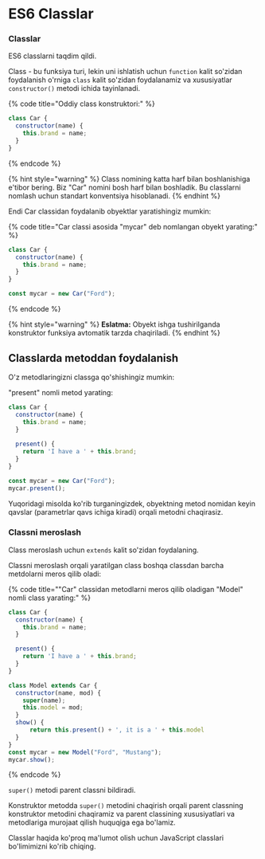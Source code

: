 # ES6 Classlar

### Classlar

ES6 classlarni taqdim qildi.

Class - bu funksiya turi, lekin uni ishlatish uchun `function` kalit so'zidan foydalanish o'rniga `class` kalit so'zidan foydalanamiz va xususiyatlar `constructor()` metodi ichida tayinlanadi.

{% code title="Oddiy class konstruktori:" %}
```jsx
class Car {
  constructor(name) {
    this.brand = name;
  }
}
```
{% endcode %}

{% hint style="warning" %}
Class nomining katta harf bilan boshlanishiga e'tibor bering. Biz "Car" nomini bosh harf bilan boshladik. Bu classlarni nomlash uchun standart konventsiya hisoblanadi.
{% endhint %}

Endi Car classidan foydalanib obyektlar yaratishingiz mumkin:

{% code title="Car classi asosida "mycar" deb nomlangan obyekt yarating:" %}
```jsx
class Car {
  constructor(name) {
    this.brand = name;
  }
}

const mycar = new Car("Ford");
```
{% endcode %}

{% hint style="warning" %}
**Eslatma:** Obyekt ishga tushirilganda konstruktor funksiya avtomatik tarzda chaqiriladi.
{% endhint %}

## Classlarda metoddan foydalanish

O'z metodlaringizni classga qo'shishingiz mumkin:

"present" nomli metod yarating:

```jsx
class Car {
  constructor(name) {
    this.brand = name;
  }
  
  present() {
    return 'I have a ' + this.brand;
  }
}

const mycar = new Car("Ford");
mycar.present();
```

Yuqoridagi misolda ko'rib turganingizdek, obyektning metod nomidan keyin qavslar (parametrlar qavs ichiga kiradi) orqali metodni chaqirasiz.

### Classni meroslash

Class meroslash uchun `extends` kalit so'zidan foydalaning.

Classni meroslash orqali yaratilgan class boshqa classdan barcha metdolarni meros qilib oladi:

{% code title=""Car" classidan metodlarni meros qilib oladigan "Model" nomli class yarating:" %}
```jsx
class Car {
  constructor(name) {
    this.brand = name;
  }

  present() {
    return 'I have a ' + this.brand;
  }
}

class Model extends Car {
  constructor(name, mod) {
    super(name);
    this.model = mod;
  }  
  show() {
      return this.present() + ', it is a ' + this.model
  }
}
const mycar = new Model("Ford", "Mustang");
mycar.show();
```
{% endcode %}

`super()` metodi parent classni bildiradi.

Konstruktor metodda `super()` metodini chaqirish orqali parent classning konstruktor metodini chaqiramiz va parent classining xususiyatlari va metodlariga murojaat qilish huquqiga ega bo'lamiz.

Classlar haqida ko'proq ma'lumot olish uchun JavaScript classlari bo'limimizni ko'rib chiqing.
